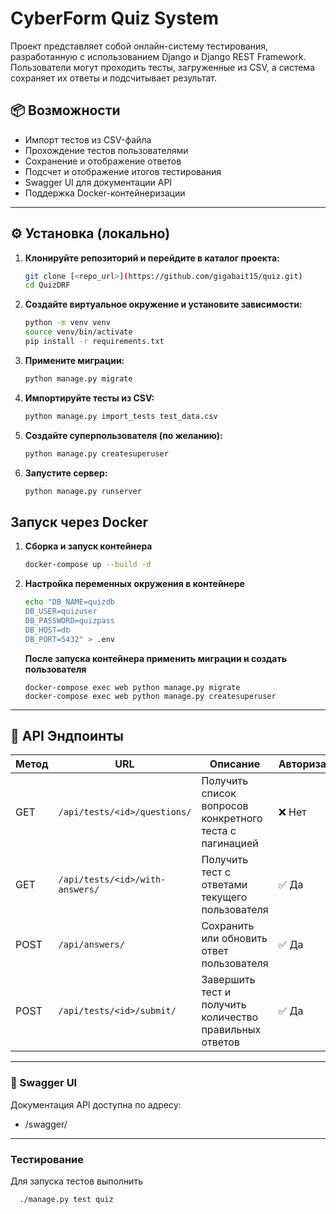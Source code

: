 # CyberForm Quiz System

Проект представляет собой онлайн-систему тестирования, разработанную с использованием Django и Django REST Framework. Пользователи могут проходить тесты, загруженные из CSV, а система сохраняет их ответы и подсчитывает результат.

## 📦 Возможности

- Импорт тестов из CSV-файла
- Прохождение тестов пользователями
- Сохранение и отображение ответов
- Подсчет и отображение итогов тестирования
- Swagger UI для документации API
- Поддержка Docker-контейнеризации

---

## ⚙️ Установка (локально)

1. **Клонируйте репозиторий и перейдите в каталог проекта:**
   ```bash
   git clone [<repo_url>](https://github.com/gigabait15/quiz.git)
   cd QuizDRF
   ```

2. **Создайте виртуальное окружение и установите зависимости:**
    ```bash 
   python -m venv venv
   source venv/bin/activate
   pip install -r requirements.txt
   ```

3. **Примените миграции:**
    ```bash 
    python manage.py migrate
   ```
   
4. **Импортируйте тесты из CSV:**
    ```bash
   python manage.py import_tests test_data.csv
    ```
   
5. **Создайте суперпользователя (по желанию):**
    ```bash
   python manage.py createsuperuser
    ```

6. **Запустите сервер:**
    ```bash
   python manage.py runserver
    ```
   
## Запуск через Docker
1. **Сборка и запуск контейнера**
   ```bash
   docker-compose up --build -d
   ```
   
2. **Настройка переменных окружения в контейнере**
   ```bash
   echo "DB_NAME=quizdb
   DB_USER=quizuser
   DB_PASSWORD=quizpass
   DB_HOST=db
   DB_PORT=5432" > .env
   ```
   **После запуска контейнера применить миграции и создать пользователя**
   ```
   docker-compose exec web python manage.py migrate
   docker-compose exec web python manage.py createsuperuser
   ```
   

---

## 🔌 API Эндпоинты

| Метод | URL                              | Описание                                                | Авторизация |
|-------|----------------------------------|----------------------------------------------------------|--------------|
| GET   | `/api/tests/<id>/questions/`     | Получить список вопросов конкретного теста с пагинацией | ❌ Нет       |
| GET   | `/api/tests/<id>/with-answers/`  | Получить тест с ответами текущего пользователя          | ✅ Да        |
| POST  | `/api/answers/`                  | Сохранить или обновить ответ пользователя               | ✅ Да        |
| POST  | `/api/tests/<id>/submit/`        | Завершить тест и получить количество правильных ответов | ✅ Да        |

---

### 🧪 Swagger UI

Документация API доступна по адресу:
-  /swagger/

--- 
### Тестирование
Для запуска тестов выполнить 
```bash
  ./manage.py test quiz
   ```
